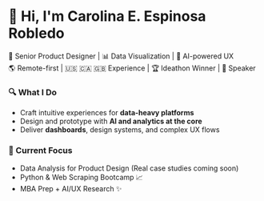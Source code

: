 # 👋 Hi, I'm Carolina E. Espinosa Robledo

🎨 Senior Product Designer | 📊 Data Visualization | 🤖 AI-powered UX  
🌎 Remote-first | 🇺🇸 🇨🇦 🇬🇧 Experience | 🏆 Ideathon Winner | 🎤 Speaker

### 🔍 What I Do
- Craft intuitive experiences for **data-heavy platforms**
- Design and prototype with **AI and analytics at the core**
- Deliver **dashboards**, design systems, and complex UX flows

### 🔧 Current Focus
- Data Analysis for Product Design (Real case studies coming soon)
- Python & Web Scraping Bootcamp 📈
- MBA Prep + AI/UX Research ✨


